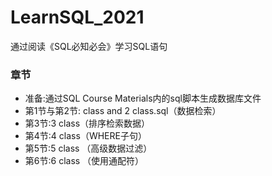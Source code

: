 # LearnSQL_2021
通过阅读《SQL必知必会》学习SQL语句
### 章节
* 准备:通过SQL Course Materials内的sql脚本生成数据库文件
* 第1节与第2节: class and 2 class.sql（数据检索）
* 第3节:3 class（排序检索数据）
* 第4节:4 class（WHERE子句）
* 第5节:5 class （高级数据过滤）
* 第6节:6 class （使用通配符）   

